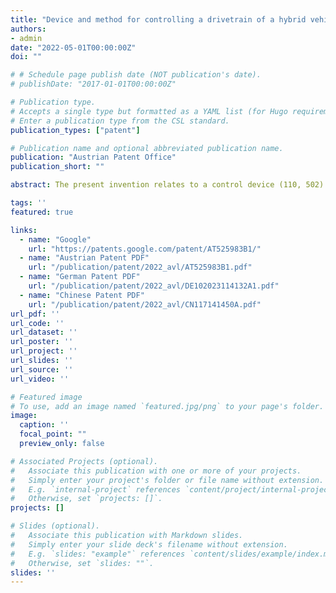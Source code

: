 ```yaml
---
title: "Device and method for controlling a drivetrain of a hybrid vehicle"
authors:
- admin
date: "2022-05-01T00:00:00Z"
doi: ""

# # Schedule page publish date (NOT publication's date).
# publishDate: "2017-01-01T00:00:00Z"

# Publication type.
# Accepts a single type but formatted as a YAML list (for Hugo requirements).
# Enter a publication type from the CSL standard.
publication_types: ["patent"]

# Publication name and optional abbreviated publication name.
publication: "Austrian Patent Office"
publication_short: ""

abstract: The present invention relates to a control device (110, 502) for controlling a drive train (100, 504) of a hybrid vehicle on a route to achieve a control goal, comprising `:` a rule-based selection device (514), one of the rule-based selection device (514) depending on the Vehicle status-configurable mode enabler (512), and an agent (280, 402, 510) in signaling connection with the mode enabler (512), the agent (280, 402, 510) having a configuration based on reinforcement learning, which is based on data recorded during operation or during a simulation of the hybrid vehicle, and the agent (280,402,510) is set up to select an operating mode from at least one fixed operating mode and/or at least one variable operating mode based on the configuration of the mode enabler (512). to make adjustments to the drive train (100, 504).

tags: ''
featured: true

links:
  - name: "Google"
    url: "https://patents.google.com/patent/AT525983B1/"
  - name: "Austrian Patent PDF"
    url: "/publication/patent/2022_avl/AT525983B1.pdf"
  - name: "German Patent PDF"
    url: "/publication/patent/2022_avl/DE102023114132A1.pdf"
  - name: "Chinese Patent PDF"
    url: "/publication/patent/2022_avl/CN117141450A.pdf"
url_pdf: ''
url_code: ''
url_dataset: ''
url_poster: ''
url_project: ''
url_slides: ''
url_source: ''
url_video: ''

# Featured image
# To use, add an image named `featured.jpg/png` to your page's folder. 
image:
  caption: ''
  focal_point: ""
  preview_only: false

# Associated Projects (optional).
#   Associate this publication with one or more of your projects.
#   Simply enter your project's folder or file name without extension.
#   E.g. `internal-project` references `content/project/internal-project/index.md`.
#   Otherwise, set `projects: []`.
projects: []

# Slides (optional).
#   Associate this publication with Markdown slides.
#   Simply enter your slide deck's filename without extension.
#   E.g. `slides: "example"` references `content/slides/example/index.md`.
#   Otherwise, set `slides: ""`.
slides: ''
---
```



